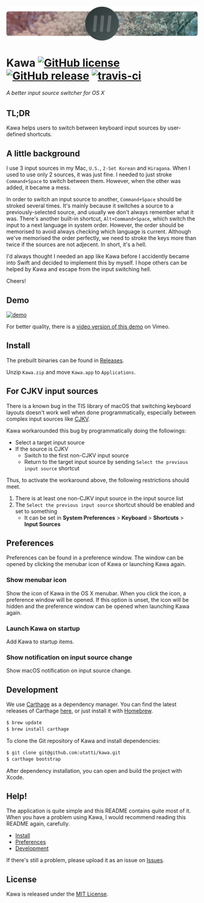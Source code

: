 ![logo](resource/png/logo.png)

# Kawa [![GitHub license](https://img.shields.io/badge/license-MIT-lightgrey.svg)](https://raw.githubusercontent.com/utatti/kawa/master/LICENSE) [![GitHub release](https://img.shields.io/github/release/utatti/kawa.svg)](https://github.com/utatti/kawa/releases) [![travis-ci](https://travis-ci.org/utatti/kawa.svg)](https://travis-ci.org/utatti/kawa)

###### A better input source switcher for OS X

## TL;DR
Kawa helps users to switch between keyboard input sources by user-defined
shortcuts.

## A little background

I use 3 input sources in my Mac, `U.S.`, `2-Set Korean` and `Hiragana`. When
I used to use only 2 sources, it was just fine. I needed to just stroke `Command+Space`
to switch between them. However, when the other was added, it became a mess.

In order to switch an input source to another, `Command+Space` should be
stroked several times. It's mainly because it switches a source to a
previously-selected source, and usually we don't always remember what it was.
There's another built-in shortcut, `Alt+Command+Space`, which switch the input
to a next language in system order. However, the order should be memorised to
avoid always checking which language is current. Although we've memorised the
order perfectly, we need to stroke the keys more than twice if the sources
are not adjecent. In short, it's a hell.

I'd always thought I needed an app like Kawa before I accidently became into
Swift and decided to implement this by myself. I hope others can be helped
by Kawa and escape from the input switching hell.

Cheers!

## Demo

[![demo](https://cloud.githubusercontent.com/assets/1013641/9109734/d73505e4-3c72-11e5-9c71-49cdf4a484da.gif)](http://vimeo.com/135542587)

For better quality, there is a
[video version of this demo](http://vimeo.com/135542587) on Vimeo.

## Install

The prebuilt binaries can be found in [Releases](https://github.com/utatti/kawa/releases).

Unzip `Kawa.zip` and move `Kawa.app` to `Applications`.

## For CJKV input sources

There is a known bug in the TIS library of macOS that switching keyboard
layouts doesn't work well when done programmatically, especially between complex
input sources like [CJKV](https://en.wikipedia.org/wiki/CJK_characters).

Kawa workarounded this bug by programmatically doing the followings:

- Select a target input source
- If the source is CJKV
    - Switch to the first non-CJKV input source
    - Return to the target input source by sending `Select the previous input source` shortcut

Thus, to activate the workaround above, the following restrictions should meet.

1. There is at least one non-CJKV input source in the input source list
2. The `Select the previous input source` shortcut should be enabled and set to something
    - It can be set in **System Preferences** > **Keyboard** > **Shortcuts** > **Input Sources**

## Preferences

Preferences can be found in a preference window. The window can be opened by
clicking the menubar icon of Kawa or launching Kawa again.

### Show menubar icon

Show the icon of Kawa in the OS X menubar. When you click the icon, a
preference window will be opened. If this option is unset, the icon will be
hidden and the preference window can be opened when launching Kawa again.

### Launch Kawa on startup

Add Kawa to startup items.

### Show notification on input source change

Show macOS notification on input source change.

## Development

We use [Carthage](https://github.com/Carthage/Carthage) as a dependency manager.
You can find the latest releases of Carthage [here](https://github.com/Carthage/Carthage/releases),
or just install it with [Homebrew](http://brew.sh).

```bash
$ brew update
$ brew install carthage
```

To clone the Git repository of Kawa and install dependencies:

```bash
$ git clone git@github.com:utatti/kawa.git
$ carthage bootstrap
```

After dependency installation, you can open and build the project with Xcode.

## Help!

The application is quite simple and this README contains quite most of it. When
you have a problem using Kawa, I would recommend reading this README again,
carefully.

* [Install](#install)
* [Preferences](#preferences)
* [Development](#development)

If there's still a problem, please upload it as an issue on
[Issues](https://github.com/utatti/kawa/issues).

## License

Kawa is released under the [MIT License](LICENSE).
